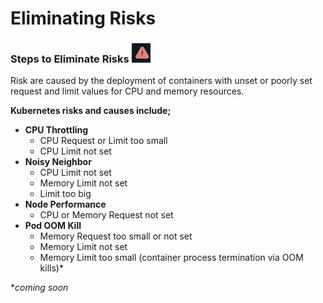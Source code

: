 # Eliminating Risks

### **Steps to Eliminate Risks** ![](<../.gitbook/assets/image (2) (1) (1) (1) (1) (1).png>)

Risk are caused by the deployment of containers with unset or poorly set request and limit values for CPU and memory resources.

**Kubernetes risks and causes include;**

* **CPU Throttling**
  * CPU Request or Limit too small&#x20;
  * CPU Limit not set&#x20;
* **Noisy Neighbor**
  * CPU Limit not set&#x20;
  * Memory Limit not set
  * Limit too big
* **Node Performance**&#x20;
  * CPU or Memory Request not set&#x20;
* **Pod OOM Kill**&#x20;
  * Memory Request too small or not set
  * Memory Limit not set
  * Memory Limit too small (container process termination via OOM kills)\*

\*_coming soon_
